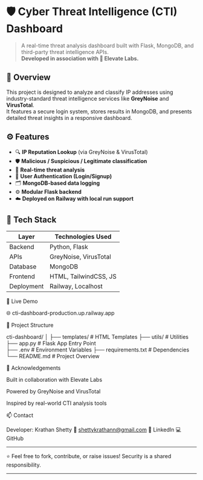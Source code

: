 
# 🛡️ Cyber Threat Intelligence (CTI) Dashboard

> A real-time threat analysis dashboard built with Flask, MongoDB, and third-party threat intelligence APIs.  
> **Developed in association with 🤝 Elevate Labs.**

## 🚀 Overview

This project is designed to analyze and classify IP addresses using industry-standard threat intelligence services like **GreyNoise** and **VirusTotal**.  
It features a secure login system, stores results in MongoDB, and presents detailed threat insights in a responsive dashboard.

## ⚙️ Features

- 🔍 **IP Reputation Lookup** (via GreyNoise & VirusTotal)
- 🛡️ **Malicious / Suspicious / Legitimate classification**
- 🧠 **Real-time threat analysis**
- 🔐 **User Authentication (Login/Signup)**
- 🗂️ **MongoDB-based data logging**
- ⚙️ **Modular Flask backend**
- ☁️ **Deployed on Railway with local run support**

## 🧰 Tech Stack

| Layer         | Technologies Used                  |
|---------------|-------------------------------------|
| Backend       | Python, Flask                      |
| APIs          | GreyNoise, VirusTotal              |
| Database      | MongoDB                            |
| Frontend      | HTML, TailwindCSS, JS                |
| Deployment    | Railway, Localhost                 |


🔗 Live Demo

🌐 cti-dashboard-production.up.railway.app

📁 Project Structure

cti-dashboard/
│
├── templates/           # HTML Templates
├── utils/               # Utilities 
├── app.py               # Flask App Entry Point             
├── .env                 # Environment Variables
├── requirements.txt     # Dependencies
└── README.md            # Project Overview


🙌 Acknowledgements

Built in collaboration with Elevate Labs

Powered by GreyNoise and VirusTotal

Inspired by real-world CTI analysis tools


📫 Contact

Developer: Krathan Shetty
📧 shettykrathann@gmail.com
🔗 LinkedIn
💻 GitHub


---

⭐ Feel free to fork, contribute, or raise issues! Security is a shared responsibility.

---
